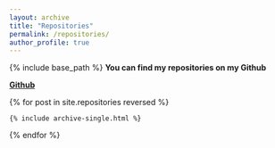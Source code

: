 ```yaml
---
layout: archive
title: "Repositories"
permalink: /repositories/
author_profile: true
---
```


{% include base_path %}
**You can find my repositories on my Github**

[**Github**](https://github.com/AbdullahVanlioglu)

{% for post in site.repositories reversed %}

    {% include archive-single.html %}

{% endfor %}
